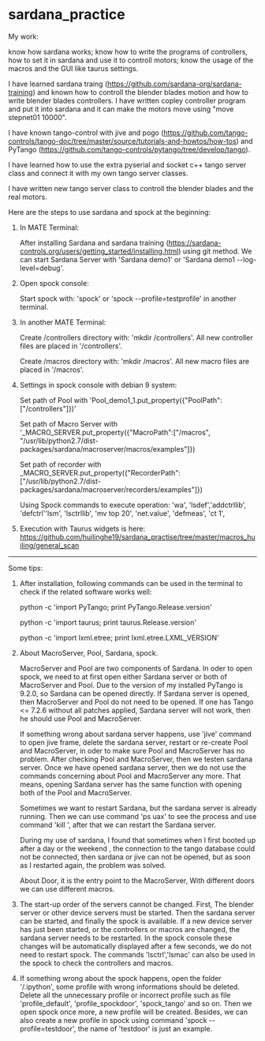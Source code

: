 # sardana_practice

My work:


   know how sardana works;
   know how to write the programs of controllers, how to set it in sardana and use it to controll motors;
   know the usage of the macros and the GUI like taurus settings.


   I have learned sardana traing (https://github.com/sardana-org/sardana-training) and known how to controll the blender blades motion and how to write blender blades controllers. I have written copley controller program and put it into sardana and it can make the motors move using "move stepnet01 10000". 
   
   
   I have known tango-control with jive and pogo (https://github.com/tango-controls/tango-doc/tree/master/source/tutorials-and-howtos/how-tos) and PyTango (https://github.com/tango-controls/pytango/tree/develop/tango).
   
   I have learned how to use the extra pyserial and socket c++ tango server class and connect it with my own tango server classes. 
   
   I have written new tango server class to controll the blender blades and the real motors. 
   
   
   
Here are the steps to use sardana and spock at the beginning:

1. In MATE Terminal:
  
    After installing Sardana and sardana training (https://sardana-controls.org/users/getting_started/installing.html) using git method. We can start Sardana Server with 'Sardana demo1' or 'Sardana demo1 --log-level=debug'.
    
  
2. Open spock console: 
  
    Start spock with: 'spock' or 'spock --profile=testprofile' in another terminal.
    
3. In another MATE Terminal: 
  
    Create /controllers directory with: 'mkdir /controllers'. All new controller files are placed in '/controllers'.
  
    Create /macros directory with: 'mkdir /macros'. All new macro files are placed in '/macros'. 
  
4. Settings in spock console with debian 9 system:
   
   Set path of Pool with 'Pool_demo1_1.put_property({"PoolPath":["/controllers"]})'
   
   Set path of Macro Server with '_MACRO_SERVER.put_property({"MacroPath":["/macros", "/usr/lib/python2.7/dist-packages/sardana/macroserver/macros/examples"]})
   
   Set path of recorder with _MACRO_SERVER.put_property({"RecorderPath":["/usr/lib/python2.7/dist-packages/sardana/macroserver/recorders/examples"]})
   
   Using Spock commands to execute operation: 'wa', 'lsdef','addctrllib', 'defctrl''lsm', 'lsctrllib', 'mv top 20', 'net.value', 'defmeas', 'ct 1',
   
 5. Execution with Taurus widgets is here: https://github.com/huilinghe19/sardana_practise/tree/master/macros_huiling/general_scan
   


-----------------------------------------------------------------------------------------------------------------------------------------
Some tips:


1. After installation, following commands can be used in the terminal to check if the related software works well:

    python -c 'import PyTango; print PyTango.Release.version'

    python -c 'import taurus; print taurus.Release.version'

    python -c 'import lxml.etree; print lxml.etree.LXML_VERSION'
   
    
2. About MacroServer, Pool, Sardana, spock.
    
    MacroServer and Pool are two components of Sardana. In oder to open spock, we need to at first open either Sardana server or both of MacroServer and Pool. Due to the version of my installed PyTango is 9.2.0, so Sardana can be opened directly. If Sardana server is opened, then MacroServer and Pool do not need to be opened. If one has Tango <= 7.2.6 without all patches applied, Sardana server will not work, then he should use Pool and MacroServer.
    
     If something wrong about sardana server happens, use 'jive' command to open jive frame, delete the sardana server, restart or re-create Pool and MacroServer, in oder to make sure Pool and MacroServer has no problem. After checking Pool and MacroServer, then we testen sardana server. Once we have opened sardana server, then we do not use the commands concerning about Pool and MacroServer any more. That means, opening Sardana server has the same function with opening both of the Pool and MacroServer. 
     
    Sometimes we want to restart Sardana, but the sardana server is already running. Then we can use command 'ps uax' to see the process and use command 'kill <process ID>', after that we can restart the Sardana server. 

    During my use of sardana, I found that sometimes when I first booted up after a day or the weekend , the connection to the tango database could not be connected, then sardana or jive can not be opened, but as soon as I restarted again, the problem was solved. 
    
    About Door, it is the entry point to the MacroServer, With different doors we can use different macros. 
    
3. The start-up order of the servers cannot be changed. First, The blender server or other device servers must be started. Then the sardana server can be started, and finally the spock is available. If a new device server has just been started, or the controllers or macros are changed, the sardana server needs to be restarted. In the spock console these changes will be automatically displayed after a few seconds, we do not need to restart spock. The commands 'lsctrl','lsmac' can also be used in the spock to check the controllers and macros.


4. If something wrong about the spock happens, open the folder '/.ipython', some profile with wrong informations should be deleted. Delete all the unnecessary profile or incorrect profile such as file 'profile_default', 'profile_spockdoor', 'spock_tango' and so on. Then we open spock once more, a new profile will be created. Besides, we can also create a new profile in spock using command 'spock --profile=testdoor', the name of 'testdoor' is just an example.

